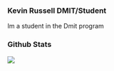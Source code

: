 ### Kevin Russell DMIT/Student

Im a student in the Dmit program


### Github Stats
<a href="https://github.com/krussell23/krussell23">
  <img align="center" src="https://github-readme-stats.vercel.app/api/top-langs/?username=krussell23&hide=html&title_color=ffffff&text_color=c9cacc&icon_color=2bbc8a&bg_color=1d1f21"/> </a>


<!-- 
Here are some ideas to get you started:

- 🔭 I’m currently working on ...
- 🌱 I’m currently learning ...
- 👯 I’m looking to collaborate on ...
- 🤔 I’m looking for help with ...
- 💬 Ask me about ...
- 📫 How to reach me: ...
- 😄 Pronouns: ...
- ⚡ Fun fact: ...
-->
